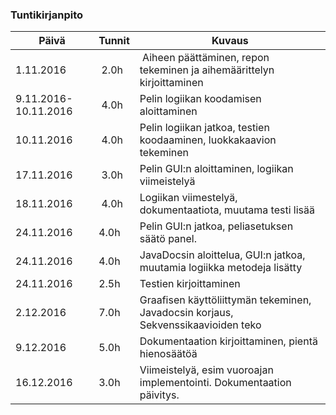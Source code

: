 ### Tuntikirjanpito
Päivä | Tunnit | Kuvaus
--------------- | ----- | ------
1.11.2016 | 2.0h | Aiheen päättäminen, repon tekeminen ja aihemäärittelyn kirjoittaminen
9.11.2016-10.11.2016 | 4.0h | Pelin logiikan koodamisen aloittaminen
10.11.2016 | 4.0h | Pelin logiikan jatkoa, testien koodaaminen, luokkakaavion tekeminen
17.11.2016 | 3.0h | Pelin GUI:n aloittaminen, logiikan viimeistelyä
18.11.2016 | 4.0h |  Logiikan viimestelyä, dokumentaatiota, muutama testi lisää
24.11.2016 | 4.0h | Pelin GUI:n jatkoa, peliasetuksen säätö panel.
24.11.2016 | 4.0h | JavaDocsin aloittelua, GUI:n jatkoa, muutamia logiikka metodeja lisätty
24.11.2016 | 2.5h | Testien kirjoittaminen
2.12.2016  | 7.0h | Graafisen käyttöliittymän tekeminen, Javadocsin korjaus, Sekvenssikaavioiden teko
9.12.2016  | 5.0h | Dokumentaation kirjoittaminen, pientä hienosäätöä
16.12.2016  | 3.0h | Viimeistelyä, esim vuoroajan implementointi. Dokumentaation päivitys.
